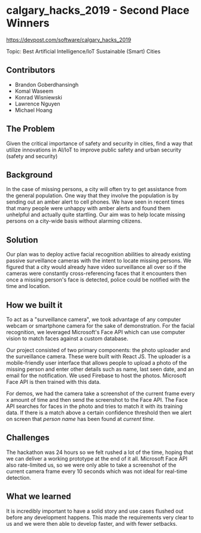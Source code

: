 # calgary_hacks_2019 - Second Place Winners
https://devpost.com/software/calgary_hacks_2019

Topic: Best Artificial Intelligence/IoT Sustainable (Smart) Cities
## Contributors
<ul>
<li>Brandon Goberdhansingh</li>
<li>Komal Waseem</li>
<li>Konrad Wisniewski</li>
<li>Lawrence Nguyen</li>
<li>Michael Hoang</li>
</ul>

## The Problem
Given the critical importance of
safety and security in cities, find a
way that utilize innovations in
AI/IoT to improve public safety
and urban security (safety and
security)
## Background
In the case of missing persons, a city will often try to get assistance from the general population. One way that they involve the population is by sending out an amber alert to cell phones. We have seen in recent times that many people were unhappy with amber alerts and found them unhelpful and actually quite startling. Our aim was to help locate missing persons on a city-wide basis without alarming citizens. 
## Solution
Our plan was to deploy active facial recognition abilities to already existing passive surveillance cameras with the intent to locate missing persons. We figured that a city would already have video surveillance all over so if the cameras were constantly cross-referencing faces that it encounters then once a missing person's face is detected, police could be notified with the time and location.
## How we built it
To act as a "surveillance camera", we took advantage of any computer webcam or smartphone camera for the sake of demonstration. For the facial recognition, we leveraged Microsoft's Face API which can use computer vision to match faces against a custom database.

Our project consisted of two primary components: the photo uploader and the surveillance camera. These were built with React JS. The uploader is a mobile-friendly user interface that allows people to upload a photo of the missing person and enter other details such as name, last seen date, and an email for the notification. We used Firebase to host the photos. Microsoft Face API is then trained with this data. 

For demos, we had the camera take a screenshot of the current frame every x amount of time and then send the screenshot to the Face API. The Face API searches for faces in the photo and tries to match it with its training data. If there is a match above a certain confidence threshold then we alert on screen that _person name_ has been found at _current time_.
## Challenges
The hackathon was 24 hours so we felt rushed a lot of the time, hoping that we can deliver a working prototype at the end of it all. Microsoft Face API also rate-limited us, so we were only able to take a screenshot of the current camera frame every 10 seconds which was not ideal for real-time detection.
## What we learned
It is incredibly important to have a solid story and use cases flushed out before any development happens. This made the requirements very clear to us and we were then able to develop faster, and with fewer setbacks. 
